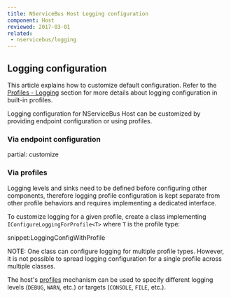 ```yaml
---
title: NServiceBus Host Logging configuration
component: Host
reviewed: 2017-03-01
related:
 - nservicebus/logging
---
```



## Logging configuration

This article explains how to customize default configuration. Refer to the [Profiles - Logging](/nservicebus/hosting/nservicebus-host/profiles.md#logging) section for more details about logging configuration in built-in profiles.

Logging configuration for NServiceBus Host can be customized by providing endpoint configuration or using profiles.


### Via endpoint configuration

partial: customize


### Via profiles

Logging levels and sinks need to be defined before configuring other components, therefore logging profile configuration is kept separate from other profile behaviors and requires implementing a dedicated interface. 

To customize logging for a given profile, create a class implementing `IConfigureLoggingForProfile<T>` where `T` is the profile type:

snippet:LoggingConfigWithProfile

NOTE: One class can configure logging for multiple profile types. However, it is not possible to spread logging configuration for a single profile across multiple classes.

The host's [profiles](/nservicebus/hosting/nservicebus-host/profiles.md) mechanism can be used to specify different logging levels (`DEBUG`, `WARN`, etc.) or targets (`CONSOLE`, `FILE`, etc.).

